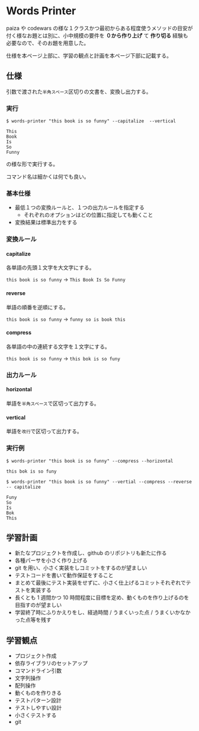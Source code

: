 # Words Printer
paiza や codewars の様な１クラスかつ最初からある程度使うメソッドの目安が付く様なお題とは別に、小中規模の要件を **０から作り上げ** て **作り切る** 経験も必要なので、そのお題を用意した。

仕様を本ページ上部に、学習の観点と計画を本ページ下部に記載する。

## 仕様
引数で渡された`半角スペース`区切りの文書を、変換し出力する。

### 実行
```
$ words-printer "this book is so funny" --capitalize  --vertical

This
Book
Is
So
Funny
```

の様な形で実行する。

コマンド名は細かくは何でも良い。

### 基本仕様
+ 最低１つの変換ルールと、１つの出力ルールを指定する
  + それぞれのオプションはどの位置に指定しても動くこと
+ 変換結果は標準出力をする

### 変換ルール
#### capitalize
各単語の先頭１文字を大文字にする。

`this book is so funny` → `This Book Is So Funny`
  
#### reverse
単語の順番を逆順にする。

`this book is so funny` → `funny so is book this`
  
#### compress
各単語の中の連続する文字を１文字にする。

`this book is so funny` → `this bok is so funy`

### 出力ルール
#### horizontal
単語を`半角スペース`で区切って出力する。

#### vertical
単語を`改行`で区切って出力する。

### 実行例
```
$ words-printer "this book is so funny" --compress --horizontal

this bok is so funy
```

```
$ words-printer "this book is so funny" --vertial --compress --reverse -- capitalize

Funy
So
Is
Bok
This
```
  
## 学習計画
+ 新たなプロジェクトを作成し、github のリポジトリも新たに作る
+ 各種パーサを小さく作り上げる
+ git を用い、小さく実装をしコミットをするのが望ましい
+ テストコードを書いて動作保証をすること
+ まとめて最後にテスト実装をせずに、小さく仕上げるコミットそれぞれでテストを実装する
+ 長くとも 1 週間かつ 10 時間程度に目標を定め、動くものを作り上げるのを目指すのが望ましい
+ 学習終了時にふりかえりをし、経過時間 / うまくいった点 / うまくいかなかった点等を残す

## 学習観点
+ プロジェクト作成
+ 依存ライブラリのセットアップ
+ コマンドライン引数
+ 文字列操作
+ 配列操作
+ 動くものを作りきる
+ テストパターン設計
+ テストしやすい設計
+ 小さくテストする
+ git
